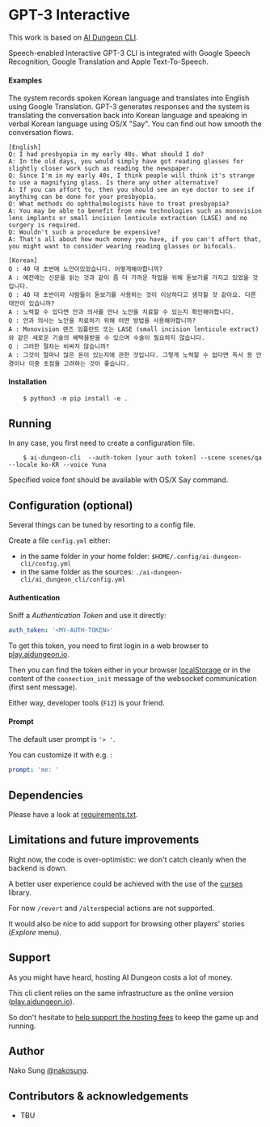 # GPT-3 Interactive

This work is based on [AI Dungeon CLI](https://github.com/Eigenbahn/ai-dungeon-cli).

Speech-enabled Interactive GPT-3 CLI is integrated with Google Speech Recognition, Google Translation and Apple Text-To-Speech.

#### Examples

The system records spoken Korean language and translates into English using Google Translation. GPT-3 generates responses and the system is translating the conversation back into Korean language and speaking in verbal Korean language using OS/X "Say". You can find out how smooth the conversation flows.

```
[English]
Q: I had presbyopia in my early 40s. What should I do?
A: In the old days, you would simply have got reading glasses for slightly closer work such as reading the newspaper.
Q: Since I'm in my early 40s, I think people will think it's strange to use a magnifying glass. Is there any other alternative?
A: If you can affort to, then you should see an eye doctor to see if anything can be done for your presbyopia.
Q: What methods do ophthalmologists have to treat presbyopia?
A: You may be able to benefit from new technologies such as monovision lens implants or small incision lenticule extraction (LASE) and no surgery is required.
Q: Wouldn't such a procedure be expensive?
A: That's all about how much money you have, if you can't affort that, you might want to consider wearing reading glasses or bifocals.
```

``` 
[Korean]
Q : 40 대 초반에 노안이있었습니다. 어떻게해야합니까?
A : 예전에는 신문을 읽는 것과 같이 좀 더 가까운 작업을 위해 돋보기를 가지고 있었을 것입니다.
Q : 40 대 초반이라 사람들이 돋보기를 사용하는 것이 이상하다고 생각할 것 같아요. 다른 대안이 있습니까?
A : 노력할 수 있다면 안과 의사를 만나 노안을 치료할 수 있는지 확인해야합니다.
Q : 안과 의사는 노안을 치료하기 위해 어떤 방법을 사용해야합니까?
A : Monovision 렌즈 임플란트 또는 LASE (small incision lenticule extract)와 같은 새로운 기술의 혜택을받을 수 있으며 수술이 필요하지 않습니다.
Q : 그러한 절차는 비싸지 않습니까?
A : 그것이 얼마나 많은 돈이 있는지에 관한 것입니다. 그렇게 노력할 수 없다면 독서 용 안경이나 이중 초점을 고려하는 것이 좋습니다.
```

#### Installation

```
    $ python3 -m pip install -e .
```

## Running

In any case, you first need to create a configuration file.


```
    $ ai-dungeon-cli  --auth-token [your auth token] --scene scenes/qa --locale ko-KR --voice Yuna
```

Specified voice font should be available with OS/X Say command.

## Configuration (optional)

Several things can be tuned by resorting to a config file.

Create a file `config.yml` either:

 - in the same folder in your home folder: `$HOME/.config/ai-dungeon-cli/config.yml`
 - in the same folder as the sources: `./ai-dungeon-cli/ai_dungeon_cli/config.yml`


#### Authentication

Sniff a _Authentication Token_ and use it directly:

```yaml
auth_token: '<MY-AUTH-TOKEN>'
```

To get this token, you need to first login in a web browser to [play.aidungeon.io](https://play.aidungeon.io/).

Then you can find the token either in your browser [localStorage](https://developer.mozilla.org/en-US/docs/Web/API/Window/localStorage) or in the content of the `connection_init` message of the websocket communication (first sent message).

Either way, developer tools (`F12`) is your friend.


#### Prompt

The default user prompt is `'> '`.

You can customize it with e.g. :

```yaml
prompt: 'me: '
```


## Dependencies

Please have a look at [requirements.txt](./requirements.txt).


## Limitations and future improvements

Right now, the code is over-optimistic: we don't catch cleanly when the backend is down.

A better user experience could be achieved with the use of the [curses](https://docs.python.org/3/library/curses.html) library.

For now `/revert` and `/alter`special actions are not supported.

It would also be nice to add support for browsing other players' stories (_Explore_ menu).


## Support

As you might have heard, hosting AI Dungeon costs a lot of money.

This cli client relies on the same infrastructure as the online version ([play.aidungeon.io](https://play.aidungeon.io/)).

So don't hesitate to [help support the hosting fees](https://aidungeon.io/) to keep the game up and running.


## Author

Nako Sung [@nakosung](https://github.com/nakosung).


## Contributors & acknowledgements

 - TBU
 

